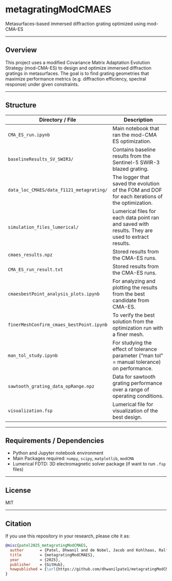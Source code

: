# metagratingModCMAES

Metasurfaces-based immersed diffraction grating optimized using mod-CMA-ES

---

## Overview

This project uses a modified Covariance Matrix Adaptation Evolution Strategy (mod-CMA-ES) to design and optimize immersed diffraction gratings in metasurfaces. The goal is to find grating geometries that maximize performance metrics (e.g. diffraction efficiency, spectral response) under given constraints.

---

## Structure

| Directory / File | Description |
|---|---|
| `CMA_ES_run.ipynb` | Main notebook that ran the mod-CMA ES optimization. |
| `baselineResults_SV_SWIR3/` | Contains baseline results from the Sentinel-5 SWIR-3 blazed grating. |
| `data_loc_CMAES/data_f1121_metagrating/` | The logger that saved the evolution of the FOM and DOF for each iterations of the optimization. |
| `simulation_files_lumerical/` | Lumerical files for each data point ran and saved with results. They are used to extract results. |
| `cmaes_results.npz` | Stored results from the CMA-ES runs. |
| `CMA_ES_run_result.txt` | Stored results from the CMA-ES runs. |
| `cmaesbestPoint_analysis_plots.ipynb` | For analyzing and plotting the results from the best candidate from CMA-ES. |
| `finerMeshConfirm_cmaes_bestPoint.ipynb` | To verify the best solution from the optimization run with a finer mesh. |
| `man_tol_study.ipynb` | For studying the effect of tolerance parameter (“man tol” = manual tolerance) on performance. |
| `sawtooth_grating_data_opRange.npz` | Data for sawtooth grating performance over a range of operating conditions. |
| `visualization.fsp` | Lumerical file for visualization of the best design. |

---

## Requirements / Dependencies

- Python and Jupyter notebook environment  
- Main Packages required: `numpy`, `scipy`, `matplotlib`, `modCMA` 
- Lumerical FDTD: 3D electromagnetic solver package (if want to run `.fsp` files)

---

## License

MIT

---

## Citation

If you use this repository in your research, please cite it as:

```bibtex
@misc{patel2025_metagratingModCMAES,
  author       = {Patel, Dhwanil and de Nobel, Jacob and Kohlhaas, Ralf},
  title        = {metagratingModCMAES},
  year         = {2025},
  publisher    = {GitHub},
  howpublished = {\url{https://github.com/dhwanilpate1/metagratingModCMAES}},
}
